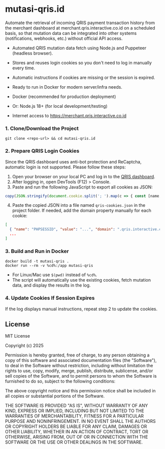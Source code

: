 # mutasi-qris.id

Automate the retrieval of incoming QRIS payment transaction history from the merchant dashboard at merchant.qris.interactive.co.id on a scheduled basis, so that mutation data can be integrated into other systems (notifications, webhooks, etc.) without official API access.

- Automated QRIS mutation data fetch using Node.js and Puppeteer (headless browser).
- Stores and reuses login cookies so you don't need to log in manually every time.
- Automatic instructions if cookies are missing or the session is expired.
- Ready to run in Docker for modern server/infra needs.

- Docker (recommended for production deployment)
- Or: Node.js 18+ (for local development/testing)
- Internet access to https://merchant.qris.interactive.co.id

### 1. Clone/Download the Project
```
git clone <repo-url> && cd mutasi-qris.id
```

### 2. Prepare QRIS Login Cookies
Since the QRIS dashboard uses anti-bot protection and ReCaptcha, automatic login is not supported. Please follow these steps:

1. Open your browser on your local PC and log in to the [QRIS dashboard](https://merchant.qris.interactive.co.id/v2/m/kontenr.php?idir=pages/historytrx.php).
2. After logging in, open DevTools (F12) > Console.
3. Paste and run the following JavaScript to export all cookies as JSON:
```javascript
copy(JSON.stringify(document.cookie.split('; ').map(c => { const [name, ...v] = c.split('='); return { name, value: v.join('=') }; })))
```
4. Paste the copied JSON into a file named `qris-cookies.json` in the project folder. If needed, add the domain property manually for each cookie:
```json
[
  { "name": "PHPSESSID", "value": "...", "domain": ".qris.interactive.co.id" },
  ...
]
```

### 3. Build and Run in Docker
```
docker build -t mutasi-qris .
docker run --rm -v %cd%:/app mutasi-qris
```
- For Linux/Mac use `$(pwd)` instead of `%cd%`.
- The script will automatically use the existing cookies, fetch mutation data, and display the results in the log.

### 4. Update Cookies If Session Expires
If the log displays manual instructions, repeat step 2 to update the cookies.

## License

MIT License

Copyright (c) 2025

Permission is hereby granted, free of charge, to any person obtaining a copy
of this software and associated documentation files (the "Software"), to deal
in the Software without restriction, including without limitation the rights
to use, copy, modify, merge, publish, distribute, sublicense, and/or sell
copies of the Software, and to permit persons to whom the Software is
furnished to do so, subject to the following conditions:

The above copyright notice and this permission notice shall be included in all
copies or substantial portions of the Software.

THE SOFTWARE IS PROVIDED "AS IS", WITHOUT WARRANTY OF ANY KIND, EXPRESS OR
IMPLIED, INCLUDING BUT NOT LIMITED TO THE WARRANTIES OF MERCHANTABILITY,
FITNESS FOR A PARTICULAR PURPOSE AND NONINFRINGEMENT. IN NO EVENT SHALL THE
AUTHORS OR COPYRIGHT HOLDERS BE LIABLE FOR ANY CLAIM, DAMAGES OR OTHER
LIABILITY, WHETHER IN AN ACTION OF CONTRACT, TORT OR OTHERWISE, ARISING FROM,
OUT OF OR IN CONNECTION WITH THE SOFTWARE OR THE USE OR OTHER DEALINGS IN THE
SOFTWARE.
